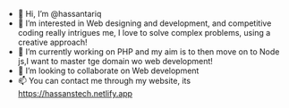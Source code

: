 - 👋 Hi, I’m @hassantariq
- 👀 I’m interested in Web designing and development, and competitive coding really intrigues me, I love to solve complex problems, using a creative approach!
- 🌱 I’m currently working on PHP and my aim is to then move on to Node js,I want to master tge domain wo web development!
- 💞️ I’m looking to collaborate on Web development
- 📫 You can contact me through my website, its https://hassanstech.netlify.app

<!---
hassantariq00/hassantariq00 is a ✨ special ✨ repository because its `README.md` (this file) appears on your GitHub profile.
You can click the Preview link to take a look at your changes.
--->
